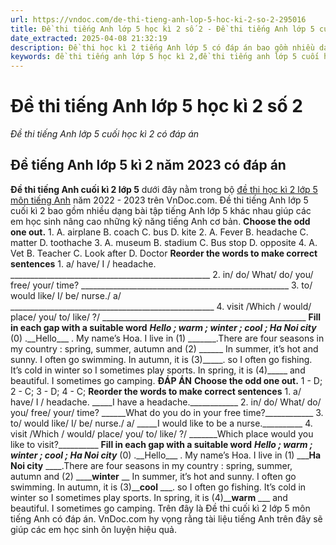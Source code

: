 ```yaml
---
url: https://vndoc.com/de-thi-tieng-anh-lop-5-hoc-ki-2-so-2-295016
title: Đề thi tiếng Anh lớp 5 học kì 2 số 2 - Đề thi tiếng Anh lớp 5 cuối học kì 2 có đáp án - VnDoc.com
date_extracted: 2025-04-08 21:32:19
description: Đề thi học kì 2 tiếng Anh lớp 5 có đáp án bao gồm nhiều dạng bài tập tiếng Anh lớp 5 khác nhau giúp các em học sinh ôn tập kiến thức hiệu quả.
keywords: đề thi tiếng anh lớp 5 học kì 2,đề thi tiếng anh lớp 5 cuối học kì 2,đề tiếng anh lớp 5 kì 2,đề thi tiếng anh cuối kì 2 lớp 5,đề thi tiếng anh học kì 2 lớp 5,đề thi học kì 2 lớp 5 môn tiếng anh,đề thi tiếng anh lớp 5 kì 2,đề thi học kì 2 tiếng anh lớp 5,đề thi cuối kì 2 lớp 5 môn tiếng anh,đề thi tiếng anh lớp 5 cuối kì 2,đề kiểm tra tiếng anh lớp 5 học kì 2,de thi tiếng anh lớp 5 học kì 2 có đáp an,đề thi tiếng anh 5 học kì 2,đề thi tiếng anh cuối học kì 2 lớp 5
---
```


# Đề thi tiếng Anh lớp 5 học kì 2 số 2
 _Đề thi tiếng Anh lớp 5 cuối học kì 2 có đáp án_
## Đề tiếng Anh lớp 5 kì 2 năm 2023 có đáp án
**Đề thi tiếng Anh cuối kì 2 lớp 5** dưới đây nằm trong bộ [đề thi học kì 2 lớp 5 môn tiếng Anh](<https://vndoc.com/de-thi-hoc-ki-2-lop-5-mon-tieng-anh>) năm 2022 - 2023 trên VnDoc.com. Đề thi tiếng Anh lớp 5 cuối kì 2 bao gồm nhiều dạng bài tập tiếng Anh lớp 5 khác nhau giúp các em học sinh nâng cao những kỹ năng tiếng Anh cơ bản.
**Choose the odd one out.**
1\. A. airplane B. coach C. bus D. kite
2\. A. Fever B. headache C. matter D. toothache
3\. A. museum B. stadium C. Bus stop D. opposite
4\. A. Vet B. Teacher C. Look after D. Doctor
**Reorder the words to make correct sentences**
1\. a/ have/ I / headache.
\_\_\_\_\_\_\_\_\_\_\_\_\_\_\_\_\_\_\_\_\_\_\_\_\_\_\_\_\_\_\_\_\_\_\_\_\_\_\_\_\_\_\_\_\_\_\_\_\_\_
2\. in/ do/ What/ do/ you/ free/ your/ time?
\_\_\_\_\_\_\_\_\_\_\_\_\_\_\_\_\_\_\_\_\_\_\_\_\_\_\_\_\_\_\_\_\_\_\_\_\_\_\_\_\_\_\_\_\_\_\_\_\_\_\_\_
3\. to/ would like/ I/ be/ nurse./ a/
\_\_\_\_\_\_\_\_\_\_\_\_\_\_\_\_\_\_\_\_\_\_\_\_\_\_\_\_\_\_\_\_\_\_\_\_\_\_\_\_\_\_\_\_\_\_\_\_\_\_\_
4\. visit /Which / would/ place/ you/ to/ like/ ?/
\_\_\_\_\_\_\_\_\_\_\_\_\_\_\_\_\_\_\_\_\_\_\_\_\_\_\_\_\_\_\_\_\_\_\_\_\_\_\_\_\_\_\_\_\_\_\_\_\_\_\_
**Fill in each gap with a suitable word**
 _**Hello ; warm ; winter ; cool ; Ha Noi city**_
\(0\) .\_\_Hello\_\_\_ . My name’s Hoa. I live in \(1\) \_\_\_\_\_\_\_.There are four seasons in my country : spring, summer, autumn and \(2\) \_\_\_\_\_\_ In summer, it’s hot and sunny. I often go swimming. In autumn, it is \(3\)\_\_\_\_\_. so I often go fishing. It’s cold in winter so I sometimes play sports. In spring, it is \(4\)\_\_\_\_\_ and beautiful. I sometimes go camping.
**ĐÁP ÁN**
**Choose the odd one out.**
1 - D; 2 - C; 3 - D; 4 - C;
**Reorder the words to make correct sentences**
1\. a/ have/ I / headache.
\_\_\_\_\_I have a headache.\_\_\_\_\_\_\_\_\_\_\_\_
2\. in/ do/ What/ do/ you/ free/ your/ time?
\_\_\_\_\_\_What do you do in your free time?\_\_\_\_\_\_\_\_\_\_\_\_
3\. to/ would like/ I/ be/ nurse./ a/
\_\_\_\_\_I would like to be a nurse.\_\_\_\_\_\_\_\_\_\_
4\. visit /Which / would/ place/ you/ to/ like/ ?/
\_\_\_\_\_\_\_Which place would you like to visit?\_\_\_\_\_\_\_\_\_\_
**Fill in each gap with a suitable word**
 _**Hello ; warm ; winter ; cool ; Ha Noi city**_
\(0\) .\_\_Hello\_\_\_ . My name’s Hoa. I live in \(1\) \_\_\_**Ha Noi city** \_\_\_\_.There are four seasons in my country : spring, summer, autumn and \(2\) \_\_\_\_**winter** \_\_ In summer, it’s hot and sunny. I often go swimming. In autumn, it is \(3\)\_\_**cool** \_\_\_. so I often go fishing. It’s cold in winter so I sometimes play sports. In spring, it is \(4\)\_\_**warm** \_\_\_ and beautiful. I sometimes go camping.
Trên đây là Đề thi cuối kì 2 lớp 5 môn tiếng Anh có đáp án. VnDoc.com hy vọng rằng tài liệu tiếng Anh trên đây sẽ giúp các em học sinh ôn luyện hiệu quả.
